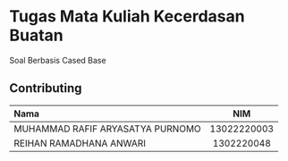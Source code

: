 # Tugas Mata Kuliah Kecerdasan Buatan
Soal Berbasis Cased Base 


## Contributing
|**Nama**| **NIM** |  
|:-------|:-----------:|
|MUHAMMAD RAFIF ARYASATYA PURNOMO|13022220003|
|REIHAN RAMADHANA ANWARI|1302220048|
